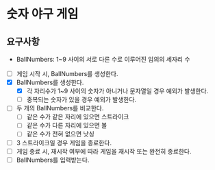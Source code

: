 # 숫자 야구 게임

## 요구사항
- BallNumbers: 1~9 사이의 서로 다른 수로 이루어진 임의의 세자리 수

- [ ] 게임 시작 시, BallNumbers를 생성한다.
- [x] BallNumbers를 생성한다.
    - [x] 각 자리수가 1~9 사이의 숫자가 아니거나 문자열일 경우 예외가 발생한다.
    - [ ] 중복되는 숫자가 있을 경우 예외가 발생한다.
- [ ] 두 개의 BallNumbers를 비교한다.
    - [ ] 같은 수가 같은 자리에 있으면 스트라이크
    - [ ] 같은 수가 다른 자리에 있으면 볼
    - [ ] 같은 수가 전혀 없으면 낫싱
- [ ] 3 스트라이크일 경우 게임을 종료한다.
- [ ] 게임 종료 시, 재시작 여부에 따라 게임을 재시작 또는 완전히 종료한다.
- [ ] BallNumbers를 입력받는다.